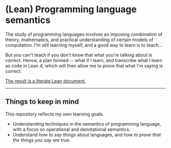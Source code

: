 # (Lean) Programming language semantics 
The study of programming languages involves an imposing combination of theory, mathematics, and practical understanding of certain models of computation. I'm still learning myself, and a good way to learn is to teach...

But you can't teach if you don't know that what you're talking about is correct. Hence, a plan formed -- what if I learn, and transcribe what I learn as code in Lean 4, which will then allow me to prove that what I'm saying is correct.

[The result is a literate Lean document.](https://femtomc.github.io/pls.lean/)

---

## Things to keep in mind

This repository reflects my own learning goals.
* Understanding techniques in the semantics of programming language, with a focus on operational and denotational semantics.
* Understand _how to say things_ about languages, and how _to prove that the things you say are true_.
